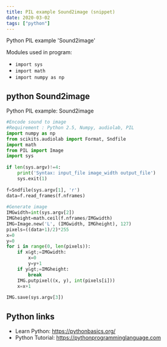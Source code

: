 ```yaml
---
title: PIL example Sound2image (snippet)
date: 2020-03-02
tags: ["python"]
---
```

Python PIL example 'Sound2image'


Modules used in program: 
* `import sys`
* `import math`
* `import numpy as np`

## python Sound2image

Python PIL example: Sound2image

```python
#Encode sound to image
#Requirement : Python 2.5, Numpy, audiolab, PIL
import numpy as np
from scikits.audiolab import Format, Sndfile
import math
from PIL import Image
import sys
 
if len(sys.argv)!=4:
    print('Syntax: input_file image_width output_file')
    sys.exit(1)
 
f=Sndfile(sys.argv[1], 'r')
data=f.read_frames(f.nframes)
 
#Generate image
IMGwidth=int(sys.argv[2])
IMGheight=math.ceil(f.nframes/IMGwidth)
IMG=Image.new('L', (IMGwidth, IMGheight), 127)
pixels=((data+1)/2)*255
x=0
y=0
for i in range(0, len(pixels)):
    if x&gt;=IMGwidth:
        x=0
        y=y+1
    if y&gt;=IMGheight:
        break
    IMG.putpixel((x, y), int(pixels[i]))
    x=x+1
 
IMG.save(sys.argv[3])

```

## Python links

- Learn Python: https://pythonbasics.org/
- Python Tutorial: https://pythonprogramminglanguage.com

